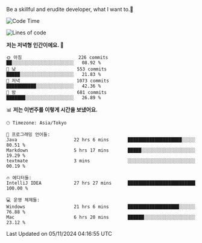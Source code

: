 Be a skillful and erudite developer, what I want to.👶

<!--START_SECTION:waka-->
![Code Time](http://img.shields.io/badge/Code%20Time-1%2C367%20hrs%2042%20mins-blue)

![Lines of code](https://img.shields.io/badge/%EC%A0%80%EB%8A%94%20%EC%97%AC%ED%83%9C%EA%B9%8C%EC%A7%80%20-883.2%20thousand%20%EC%A4%84%EC%9D%98%20%EC%BD%94%EB%93%9C%EB%A5%BC%20%EC%9E%91%EC%84%B1%ED%96%88%EC%96%B4%EC%9A%94.-blue)

**저는 저녁형 인간이에요. 🦉** 

```text
🌞 아침                     226 commits         ██░░░░░░░░░░░░░░░░░░░░░░░   08.92 % 
🌆 낮　                     553 commits         █████░░░░░░░░░░░░░░░░░░░░   21.83 % 
🌃 저녁                     1073 commits        ███████████░░░░░░░░░░░░░░   42.36 % 
🌙 밤　                     681 commits         ███████░░░░░░░░░░░░░░░░░░   26.89 % 
```


📊 **저는 이번주를 이렇게 시간을 보냈어요.** 

```text
🕑︎ Timezone: Asia/Tokyo

💬 프로그래밍 언어들: 
Java                     22 hrs 6 mins       ████████████████████░░░░░   80.51 % 
Markdown                 5 hrs 17 mins       █████░░░░░░░░░░░░░░░░░░░░   19.29 % 
textmate                 3 mins              ░░░░░░░░░░░░░░░░░░░░░░░░░   00.19 % 

🔥 에디터들: 
IntelliJ IDEA            27 hrs 27 mins      █████████████████████████   100.00 % 

💻 운영 체제들: 
Windows                  21 hrs 6 mins       ███████████████████░░░░░░   76.88 % 
Mac                      6 hrs 20 mins       ██████░░░░░░░░░░░░░░░░░░░   23.12 % 
```


 Last Updated on 05/11/2024 04:16:55 UTC
<!--END_SECTION:waka-->
